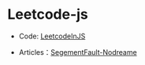 # Leetcode-js

- Code: [LeetcodeInJS](https://github.com/Nodreame/LeetcodeInJS)

- Articles：[SegementFault-Nodreame](https://segmentfault.com/u/nodreame)
